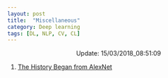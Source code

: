 ```yaml
---
layout: post
title:  "Miscellaneous"
category: Deep learning
tags: [DL, NLP, CV, CL]
---
```






<center> Update: 15/03/2018_08:51:09</center>

  	
1. [ The History Began from AlexNet](https://rawgit.com/elbayadm/PaperNotes/master/notes/misc/2018-The-History-Began-from-AlexNet-A-Comprehensive-Survey-on-Deep-Learning-Approaches.html)
